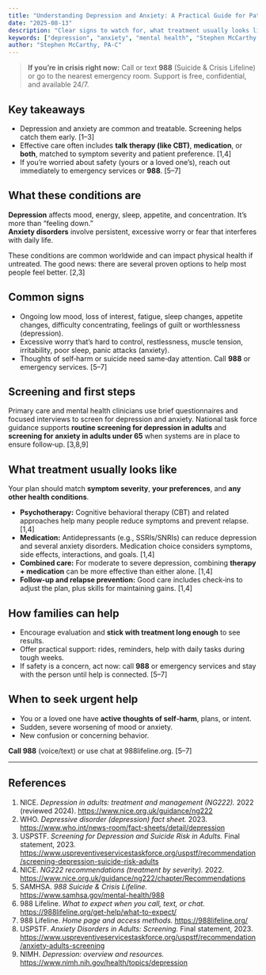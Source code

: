 ```yaml
---
title: "Understanding Depression and Anxiety: A Practical Guide for Patients and Families"
date: "2025-08-13"
description: "Clear signs to watch for, what treatment usually looks like, and how families can help."
keywords: ["depression", "anxiety", "mental health", "Stephen McCarthy PA-C", "Lehigh Valley"]
author: "Stephen McCarthy, PA-C"
---
```


> **If you’re in crisis right now:** Call or text **988** (Suicide & Crisis Lifeline) or go to the nearest emergency room. Support is free, confidential, and available 24/7.

## Key takeaways
- Depression and anxiety are common and treatable. Screening helps catch them early. [1–3]
- Effective care often includes **talk therapy (like CBT)**, **medication**, or **both**, matched to symptom severity and patient preference. [1,4]
- If you’re worried about safety (yours or a loved one’s), reach out immediately to emergency services or **988**. [5–7]

## What these conditions are
**Depression** affects mood, energy, sleep, appetite, and concentration. It’s more than “feeling down.”  
**Anxiety disorders** involve persistent, excessive worry or fear that interferes with daily life.

These conditions are common worldwide and can impact physical health if untreated. The good news: there are several proven options to help most people feel better. [2,3]

## Common signs
- Ongoing low mood, loss of interest, fatigue, sleep changes, appetite changes, difficulty concentrating, feelings of guilt or worthlessness (depression).
- Excessive worry that’s hard to control, restlessness, muscle tension, irritability, poor sleep, panic attacks (anxiety).
- Thoughts of self‑harm or suicide need same‑day attention. Call **988** or emergency services. [5–7]

## Screening and first steps
Primary care and mental health clinicians use brief questionnaires and focused interviews to screen for depression and anxiety. National task force guidance supports **routine screening for depression in adults** and **screening for anxiety in adults under 65** when systems are in place to ensure follow‑up. [3,8,9]

## What treatment usually looks like
Your plan should match **symptom severity**, **your preferences**, and **any other health conditions**.

- **Psychotherapy:** Cognitive behavioral therapy (CBT) and related approaches help many people reduce symptoms and prevent relapse. [1,4]
- **Medication:** Antidepressants (e.g., SSRIs/SNRIs) can reduce depression and several anxiety disorders. Medication choice considers symptoms, side effects, interactions, and goals. [1,4]
- **Combined care:** For moderate to severe depression, combining **therapy + medication** can be more effective than either alone. [1,4]
- **Follow‑up and relapse prevention:** Good care includes check‑ins to adjust the plan, plus skills for maintaining gains. [1,4]

## How families can help
- Encourage evaluation and **stick with treatment long enough** to see results.
- Offer practical support: rides, reminders, help with daily tasks during tough weeks.
- If safety is a concern, act now: call **988** or emergency services and stay with the person until help is connected. [5–7]

## When to seek urgent help
- You or a loved one have **active thoughts of self‑harm**, plans, or intent.
- Sudden, severe worsening of mood or anxiety.
- New confusion or concerning behavior.

**Call 988** (voice/text) or use chat at 988lifeline.org. [5–7]

---

## References
1. NICE. *Depression in adults: treatment and management (NG222).* 2022 (reviewed 2024). https://www.nice.org.uk/guidance/ng222  
2. WHO. *Depressive disorder (depression) fact sheet.* 2023. https://www.who.int/news-room/fact-sheets/detail/depression  
3. USPSTF. *Screening for Depression and Suicide Risk in Adults.* Final statement, 2023. https://www.uspreventiveservicestaskforce.org/uspstf/recommendation/screening-depression-suicide-risk-adults  
4. NICE. *NG222 recommendations (treatment by severity).* 2022. https://www.nice.org.uk/guidance/ng222/chapter/Recommendations  
5. SAMHSA. *988 Suicide & Crisis Lifeline.* https://www.samhsa.gov/mental-health/988  
6. 988 Lifeline. *What to expect when you call, text, or chat.* https://988lifeline.org/get-help/what-to-expect/  
7. 988 Lifeline. *Home page and access methods.* https://988lifeline.org/  
8. USPSTF. *Anxiety Disorders in Adults: Screening.* Final statement, 2023. https://www.uspreventiveservicestaskforce.org/uspstf/recommendation/anxiety-adults-screening  
9. NIMH. *Depression: overview and resources.* https://www.nimh.nih.gov/health/topics/depression
